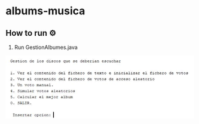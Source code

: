 # albums-musica

## How to run ⚙️

1. Run GestionAlbumes.java

[![PDF preview](preview.JPG)](enunciat_practica.pdf)
